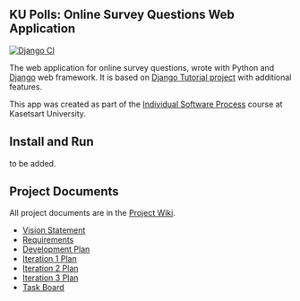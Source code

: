 ## KU Polls: Online Survey Questions Web Application

[![Django CI](https://github.com/J-Jullaphong/ku-polls/actions/workflows/django.yml/badge.svg)](https://github.com/J-Jullaphong/ku-polls/actions/workflows/django.yml)

The web application for online survey questions, wrote with Python and [Django](https://www.djangoproject.com/) web framework.
It is based on [Django Tutorial project][django-tutorial] with additional features.

This app was created as part of the [Individual Software Process](
https://cpske.github.io/ISP) course at Kasetsart University.

## Install and Run

to be added.

## Project Documents

All project documents are in the [Project Wiki](../../wiki/Home).

- [Vision Statement](../../wiki/Vision%20Statement)
- [Requirements](../../wiki/Requirements)
- [Development Plan](../../wiki/Development%20Plan)
- [Iteration 1 Plan](../../wiki/Iteration%201%20Plan)
- [Iteration 2 Plan](../../wiki/Iteration%202%20Plan)
- [Iteration 3 Plan](../../wiki/Iteration%203%20Plan)
- [Task Board](https://github.com/users/J-Jullaphong/projects/2)

[django-tutorial]: https://docs.djangoproject.com/en/4.1/intro/tutorial01/